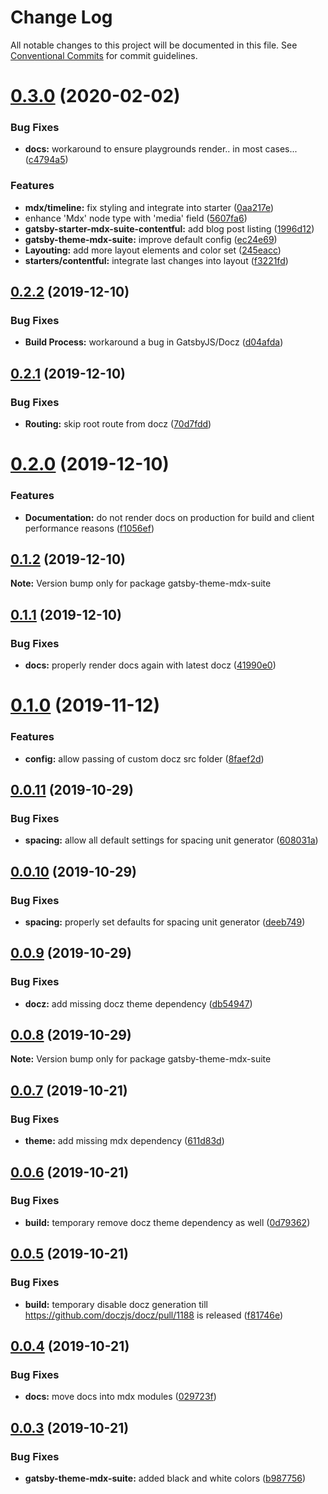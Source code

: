 # Change Log

All notable changes to this project will be documented in this file.
See [Conventional Commits](https://conventionalcommits.org) for commit guidelines.

# [0.3.0](https://github.com/axe312ger/gatsby-mdx-suite/compare/gatsby-theme-mdx-suite@0.2.2...gatsby-theme-mdx-suite@0.3.0) (2020-02-02)


### Bug Fixes

* **docs:** workaround to ensure playgrounds render.. in most cases... ([c4794a5](https://github.com/axe312ger/gatsby-mdx-suite/commit/c4794a5c5773b6ce89db9c979ba9f367aaa6a8ed))


### Features

* **mdx/timeline:** fix styling and integrate into starter ([0aa217e](https://github.com/axe312ger/gatsby-mdx-suite/commit/0aa217ec77a2dca7c853981a20b0dc8935ddf606))
* enhance 'Mdx' node type with 'media' field ([5607fa6](https://github.com/axe312ger/gatsby-mdx-suite/commit/5607fa6e2ca525eeb027af7aa3e0438982d55fa1))
* **gatsby-starter-mdx-suite-contentful:** add blog post listing ([1996d12](https://github.com/axe312ger/gatsby-mdx-suite/commit/1996d12d61c74e5ee56f8b3aad53fa02bfba805f))
* **gatsby-theme-mdx-suite:** improve default config ([ec24e69](https://github.com/axe312ger/gatsby-mdx-suite/commit/ec24e69360a477c6c328c234672f5c263a22cac7))
* **Layouting:** add more layout elements and color set ([245eacc](https://github.com/axe312ger/gatsby-mdx-suite/commit/245eaccc617a5a2fd061ad399da68829672687c3))
* **starters/contentful:** integrate last changes into layout ([f3221fd](https://github.com/axe312ger/gatsby-mdx-suite/commit/f3221fd3a82854a5b6b095bb2bc6d976f673da6c))





## [0.2.2](https://github.com/axe312ger/gatsby-mdx-suite/compare/gatsby-theme-mdx-suite@0.2.1...gatsby-theme-mdx-suite@0.2.2) (2019-12-10)


### Bug Fixes

* **Build Process:** workaround a bug in GatsbyJS/Docz ([d04afda](https://github.com/axe312ger/gatsby-mdx-suite/commit/d04afda4ab0063ac8fe359d05c20b0cbec4c5c34))





## [0.2.1](https://github.com/axe312ger/gatsby-mdx-suite/compare/gatsby-theme-mdx-suite@0.2.0...gatsby-theme-mdx-suite@0.2.1) (2019-12-10)


### Bug Fixes

* **Routing:** skip root route from docz ([70d7fdd](https://github.com/axe312ger/gatsby-mdx-suite/commit/70d7fdd00bb1b50a66cf95bee5540c203e269f5a))





# [0.2.0](https://github.com/axe312ger/gatsby-mdx-suite/compare/gatsby-theme-mdx-suite@0.1.2...gatsby-theme-mdx-suite@0.2.0) (2019-12-10)


### Features

* **Documentation:** do not render docs on production for build and client performance reasons ([f1056ef](https://github.com/axe312ger/gatsby-mdx-suite/commit/f1056efe584b46ac697aa99da2266bc42be8b2bd))





## [0.1.2](https://github.com/axe312ger/gatsby-mdx-suite/compare/gatsby-theme-mdx-suite@0.1.1...gatsby-theme-mdx-suite@0.1.2) (2019-12-10)

**Note:** Version bump only for package gatsby-theme-mdx-suite





## [0.1.1](https://github.com/axe312ger/gatsby-mdx-suite/compare/gatsby-theme-mdx-suite@0.1.0...gatsby-theme-mdx-suite@0.1.1) (2019-12-10)


### Bug Fixes

* **docs:** properly render docs again with latest docz ([41990e0](https://github.com/axe312ger/gatsby-mdx-suite/commit/41990e07aa4a5cf6544be21a26041e13b6583b2f))





# [0.1.0](https://github.com/axe312ger/gatsby-mdx-suite/compare/gatsby-theme-mdx-suite@0.0.11...gatsby-theme-mdx-suite@0.1.0) (2019-11-12)


### Features

* **config:** allow passing of custom docz src folder ([8faef2d](https://github.com/axe312ger/gatsby-mdx-suite/commit/8faef2d06b70c648afcacea13a44113b0e22d40e))





## [0.0.11](https://github.com/axe312ger/gatsby-mdx-suite/compare/gatsby-theme-mdx-suite@0.0.10...gatsby-theme-mdx-suite@0.0.11) (2019-10-29)


### Bug Fixes

* **spacing:** allow all default settings for spacing unit generator ([608031a](https://github.com/axe312ger/gatsby-mdx-suite/commit/608031a0beee74e57cb7c1c72c651272c1369091))





## [0.0.10](https://github.com/axe312ger/gatsby-mdx-suite/compare/gatsby-theme-mdx-suite@0.0.9...gatsby-theme-mdx-suite@0.0.10) (2019-10-29)


### Bug Fixes

* **spacing:** properly set defaults for spacing unit generator ([deeb749](https://github.com/axe312ger/gatsby-mdx-suite/commit/deeb7492eba5226ee1b200a62d69b2f8c43d6e21))





## [0.0.9](https://github.com/axe312ger/gatsby-mdx-suite/compare/gatsby-theme-mdx-suite@0.0.8...gatsby-theme-mdx-suite@0.0.9) (2019-10-29)


### Bug Fixes

* **docz:** add missing docz theme dependency ([db54947](https://github.com/axe312ger/gatsby-mdx-suite/commit/db54947468b9d616f45405756c51c7c37d34b8a1))





## [0.0.8](https://github.com/axe312ger/gatsby-mdx-suite/compare/gatsby-theme-mdx-suite@0.0.7...gatsby-theme-mdx-suite@0.0.8) (2019-10-29)

**Note:** Version bump only for package gatsby-theme-mdx-suite





## [0.0.7](https://github.com/axe312ger/gatsby-mdx-suite/compare/gatsby-theme-mdx-suite@0.0.6...gatsby-theme-mdx-suite@0.0.7) (2019-10-21)


### Bug Fixes

* **theme:** add missing mdx dependency ([611d83d](https://github.com/axe312ger/gatsby-mdx-suite/commit/611d83d59b892307423ee80039fd7596f0d1530a))





## [0.0.6](https://github.com/axe312ger/gatsby-mdx-suite/compare/gatsby-theme-mdx-suite@0.0.5...gatsby-theme-mdx-suite@0.0.6) (2019-10-21)


### Bug Fixes

* **build:** temporary remove docz theme dependency as well ([0d79362](https://github.com/axe312ger/gatsby-mdx-suite/commit/0d793628c5aa62463930f666c0b6aa38edeb43c4))





## [0.0.5](https://github.com/axe312ger/gatsby-mdx-suite/compare/gatsby-theme-mdx-suite@0.0.4...gatsby-theme-mdx-suite@0.0.5) (2019-10-21)


### Bug Fixes

* **build:** temporary disable docz generation till https://github.com/doczjs/docz/pull/1188 is released ([f81746e](https://github.com/axe312ger/gatsby-mdx-suite/commit/f81746ea7953ec695e6db871593ba6196bab424d))





## [0.0.4](https://github.com/axe312ger/gatsby-mdx-suite/compare/gatsby-theme-mdx-suite@0.0.3...gatsby-theme-mdx-suite@0.0.4) (2019-10-21)


### Bug Fixes

* **docs:** move docs into mdx modules ([029723f](https://github.com/axe312ger/gatsby-mdx-suite/commit/029723fbe0a1630b91ac480e419e1479459ad472))





## [0.0.3](https://github.com/axe312ger/gatsby-mdx-suite/compare/gatsby-theme-mdx-suite@0.0.2...gatsby-theme-mdx-suite@0.0.3) (2019-10-21)


### Bug Fixes

* **gatsby-theme-mdx-suite:** added black and white colors ([b987756](https://github.com/axe312ger/gatsby-mdx-suite/commit/b98775600a601c64345639d9b6153ed749f57061))
